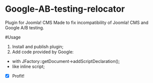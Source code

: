 # Google-AB-testing-relocator
Plugin for Joomla! CMS
Made to fix incompatibility of Joomla! CMS and Google A/B testing.

#Usage
1. Install and publish plugin;
2. Add code provided by Google:
  * with JFactory::getDocument->addScriptDeclaration();
  * like inline script;
- [x] Profit!
